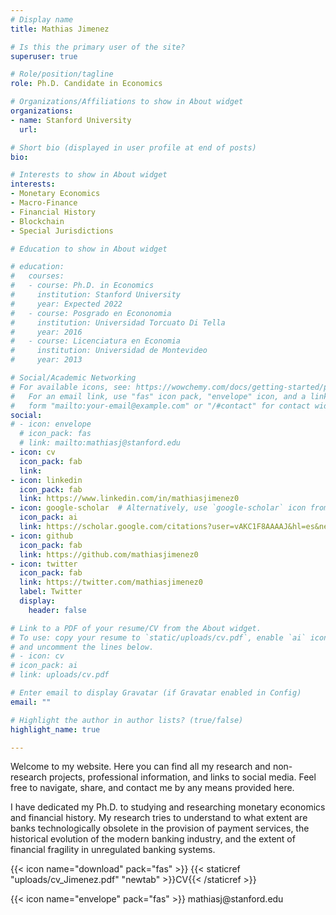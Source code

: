 ```yaml
---
# Display name
title: Mathias Jimenez

# Is this the primary user of the site?
superuser: true

# Role/position/tagline
role: Ph.D. Candidate in Economics

# Organizations/Affiliations to show in About widget
organizations:
- name: Stanford University
  url: 

# Short bio (displayed in user profile at end of posts)
bio: 

# Interests to show in About widget
interests:
- Monetary Economics
- Macro-Finance
- Financial History
- Blockchain
- Special Jurisdictions

# Education to show in About widget

# education:
#   courses:
#   - course: Ph.D. in Economics
#     institution: Stanford University
#     year: Expected 2022
#   - course: Posgrado en Econonomia
#     institution: Universidad Torcuato Di Tella
#     year: 2016
#   - course: Licenciatura en Economia
#     institution: Universidad de Montevideo
#     year: 2013

# Social/Academic Networking
# For available icons, see: https://wowchemy.com/docs/getting-started/page-builder/#icons
#   For an email link, use "fas" icon pack, "envelope" icon, and a link in the
#   form "mailto:your-email@example.com" or "/#contact" for contact widget.
social:
# - icon: envelope
  # icon_pack: fas
  # link: mailto:mathiasj@stanford.edu  
- icon: cv
  icon_pack: fab
  link: 
- icon: linkedin
  icon_pack: fab
  link: https://www.linkedin.com/in/mathiasjimenez0  
- icon: google-scholar  # Alternatively, use `google-scholar` icon from `ai` icon pack
  icon_pack: ai
  link: https://scholar.google.com/citations?user=vAKC1F8AAAAJ&hl=es&newwindow=1&inst=5746887945952177237&inst=569367360547434339 
- icon: github
  icon_pack: fab
  link: https://github.com/mathiasjimenez0  
- icon: twitter
  icon_pack: fab
  link: https://twitter.com/mathiasjimenez0
  label: Twitter
  display:
    header: false

# Link to a PDF of your resume/CV from the About widget.
# To use: copy your resume to `static/uploads/cv.pdf`, enable `ai` icons in `params.toml`,
# and uncomment the lines below.
# - icon: cv
# icon_pack: ai
# link: uploads/cv.pdf

# Enter email to display Gravatar (if Gravatar enabled in Config)
email: ""

# Highlight the author in author lists? (true/false)
highlight_name: true

---
```



Welcome to my website. Here you can find all my research and non-research projects, professional information, and links to social media. Feel free to navigate, share, and contact me by any means provided here.

I have dedicated my Ph.D. to studying and researching monetary economics and financial history. My research tries to understand to what extent are banks technologically obsolete in the provision of payment services, the historical evolution of the modern banking industry, and the extent of financial fragility in unregulated banking systems.

{{< icon name="download" pack="fas" >}} {{< staticref "uploads/cv_Jimenez.pdf" "newtab" >}}CV{{< /staticref >}}

{{< icon name="envelope" pack="fas" >}} mathiasj\@stanford.edu

